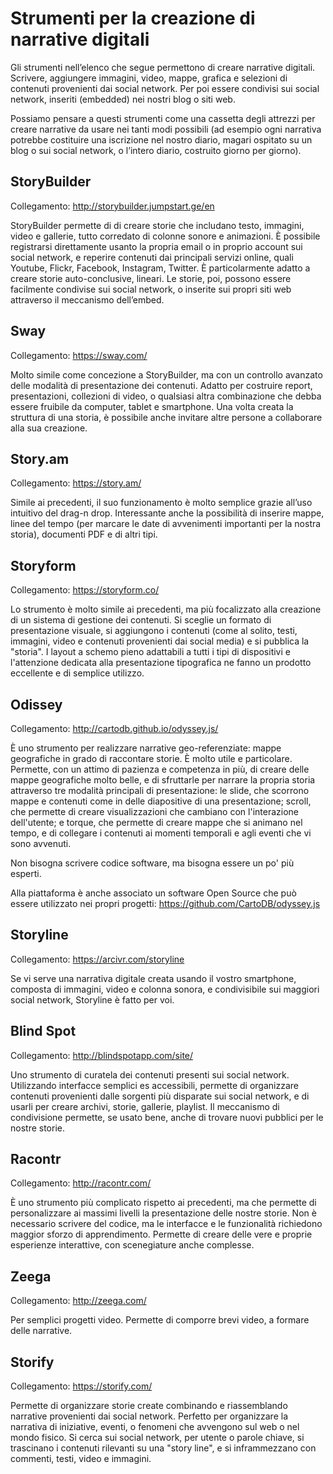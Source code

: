 # Strumenti per la creazione di narrative digitali

Gli strumenti nell’elenco che segue permettono di creare narrative digitali. Scrivere, aggiungere immagini, video, mappe, grafica e selezioni di contenuti provenienti dai social network. Per poi essere condivisi sui social network, inseriti (embedded) nei nostri blog o siti web.

Possiamo pensare a questi strumenti come una cassetta degli attrezzi per creare narrative da usare nei tanti modi possibili (ad esempio ogni narrativa potrebbe costituire una iscrizione nel nostro diario, magari ospitato su un blog o sui social network, o l’intero diario, costruito giorno per giorno).

## StoryBuilder
Collegamento: http://storybuilder.jumpstart.ge/en

StoryBuilder permette di di creare storie che includano testo, immagini, video e gallerie, tutto corredato di colonne sonore e animazioni.
È possibile registrarsi direttamente usanto la propria email o in proprio account sui social network, e reperire contenuti dai principali servizi online, quali Youtube, Flickr, Facebook, Instagram, Twitter.
È particolarmente adatto a creare storie auto-conclusive, lineari.
Le storie, poi, possono essere facilmente condivise sui social network, o inserite sui propri siti web attraverso il meccanismo dell’embed.

## Sway
Collegamento: https://sway.com/

Molto simile come concezione a StoryBuilder, ma con un controllo avanzato delle modalità di presentazione dei contenuti. Adatto per costruire report, presentazioni, collezioni di video, o qualsiasi altra combinazione che debba essere fruibile da computer, tablet e smartphone.
Una volta creata la struttura di una storia, è possibile anche invitare altre persone a collaborare alla sua creazione.

## Story.am
Collegamento: https://story.am/

Simile ai precedenti, il suo funzionamento è molto semplice grazie all’uso intuitivo del drag-n drop. Interessante anche la possibilità di inserire mappe, linee del tempo (per marcare le date di avvenimenti importanti per la nostra storia), documenti PDF e di altri tipi.

## Storyform
Collegamento: https://storyform.co/

Lo strumento è molto simile ai precedenti, ma più focalizzato alla creazione di un sistema di gestione dei contenuti. Si sceglie un formato di presentazione visuale, si aggiungono i contenuti (come al solito, testi, immagini, video e contenuti provenienti dai social media) e si pubblica la "storia". I layout a schemo pieno adattabili a tutti i tipi di dispositivi e l'attenzione dedicata alla presentazione tipografica ne fanno un prodotto eccellente e di semplice utilizzo.

## Odissey
Collegamento: http://cartodb.github.io/odyssey.js/

È uno strumento per realizzare narrative geo-referenziate: mappe geografiche in grado di raccontare storie. È molto utile e particolare. Permette, con un attimo di pazienza e competenza in più, di creare delle mappe geografiche molto belle, e di sfruttarle per narrare la propria storia attraverso tre modalità principali di presentazione: le slide, che scorrono mappe e contenuti come in delle diapositive di una presentazione; scroll, che permette di creare visualizzazioni che cambiano con l'interazione dell'utente; e torque, che permette di creare mappe che si animano nel tempo, e di collegare i contenuti ai momenti temporali e agli eventi che vi sono avvenuti.

Non bisogna scrivere codice software, ma bisogna essere un po' più esperti.

Alla piattaforma è anche associato un software Open Source che può essere utilizzato nei propri progetti: https://github.com/CartoDB/odyssey.js

## Storyline
Collegamento: https://arcivr.com/storyline

Se vi serve una narrativa digitale creata usando il vostro smartphone, composta di immagini, video e colonna sonora, e condivisibile sui maggiori social network, Storyline è  fatto per voi.


## Blind Spot
Collegamento: http://blindspotapp.com/site/

Uno strumento di curatela dei contenuti presenti sui social network. Utilizzando interfacce semplici es accessibili, permette di organizzare contenuti provenienti dalle sorgenti più disparate sui social network, e di usarli per creare archivi, storie, gallerie, playlist. Il meccanismo di condivisione permette, se usato bene, anche di trovare nuovi pubblici per le nostre storie.


## Racontr
Collegamento: http://racontr.com/

È uno strumento più complicato rispetto ai precedenti, ma che permette di personalizzare ai massimi livelli la presentazione delle nostre storie. Non è necessario scrivere del codice, ma le interfacce e le funzionalità richiedono maggior sforzo di apprendimento.
Permette di creare delle vere e proprie esperienze interattive, con scenegiature anche complesse.

## Zeega
Collegamento: http://zeega.com/

Per semplici progetti video. Permette di comporre brevi video, a formare delle narrative.

## Storify
Collegamento: https://storify.com/

Permette di organizzare storie create combinando e riassemblando narrative provenienti dai social network. Perfetto per organizzare la narrativa di iniziative, eventi, o fenomeni che avvengono sul web o nel mondo fisico. Si cerca sui social network, per utente o parole chiave, si trascinano i contenuti rilevanti su una "story line", e si inframmezzano con commenti, testi, video e immagini.


